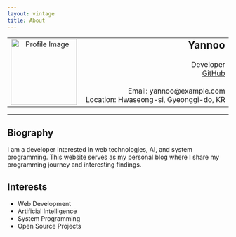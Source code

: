 ```yaml
---
layout: vintage
title: About
---
```


<table border="0" width="100%">
  <tr>
    <td align="center" valign="top" width="30%">
      <img height="150" src="{{ '/assets/img/dragon.png' | relative_url }}" alt="Profile Image">
    </td>
    <td align="right" valign="top" width="70%">
      <span style="font-size:144%"><strong>Yannoo</strong></span><br><br>
      Developer<br>
      <a href="https://github.com/yannoo00">GitHub</a><br><br>
      Email: yannoo@example.com<br>
      Location: Hwaseong-si, Gyeonggi-do, KR
    </td>
  </tr>
</table>

<hr>

## Biography

I am a developer interested in web technologies, AI, and system programming. This website serves as my personal blog where I share my programming journey and interesting findings.

## Interests

- Web Development
- Artificial Intelligence
- System Programming
- Open Source Projects
